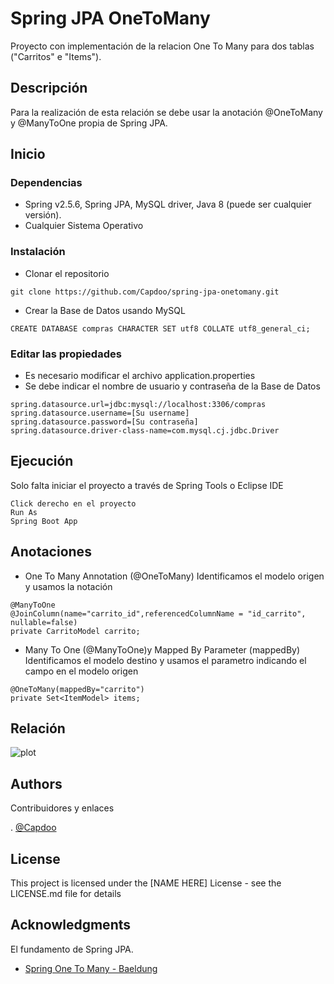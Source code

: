 # Spring JPA OneToMany

Proyecto con implementación de la relacion One To Many para dos tablas ("Carritos" e "Items").

## Descripción

Para la realización de esta relación se debe usar la anotación @OneToMany y @ManyToOne propia de Spring JPA.

## Inicio

### Dependencias

* Spring v2.5.6, Spring JPA, MySQL driver, Java 8 (puede ser cualquier versión).
* Cualquier Sistema Operativo

### Instalación

* Clonar el repositorio
```
git clone https://github.com/Capdoo/spring-jpa-onetomany.git

```

* Crear la Base de Datos usando MySQL
```
CREATE DATABASE compras CHARACTER SET utf8 COLLATE utf8_general_ci;

```


### Editar las propiedades

* Es necesario modificar el archivo application.properties
* Se debe indicar el nombre de usuario y contraseña de la Base de Datos

```
spring.datasource.url=jdbc:mysql://localhost:3306/compras
spring.datasource.username=[Su username]
spring.datasource.password=[Su contraseña]
spring.datasource.driver-class-name=com.mysql.cj.jdbc.Driver

```

## Ejecución

Solo falta iniciar el proyecto a través de Spring Tools o Eclipse IDE 
```
Click derecho en el proyecto
Run As
Spring Boot App
```

## Anotaciones

* One To Many Annotation (@OneToMany)
Identificamos el modelo origen y usamos la notación
```
@ManyToOne
@JoinColumn(name="carrito_id",referencedColumnName = "id_carrito", nullable=false)
private CarritoModel carrito;
```
* Many To One (@ManyToOne)y Mapped By Parameter (mappedBy)
Identificamos el modelo destino y usamos el parametro indicando el campo en el modelo origen
```
@OneToMany(mappedBy="carrito")
private Set<ItemModel> items;

```
## Relación
![plot](./src/main/resources/static/relacion.jpeg)

## Authors

Contribuidores y enlaces

. [@Capdoo](https://github.com/Capdoo)


## License

This project is licensed under the [NAME HERE] License - see the LICENSE.md file for details

## Acknowledgments

El fundamento de Spring JPA.
* [Spring One To Many - Baeldung](https://www.baeldung.com/hibernate-one-to-many)

